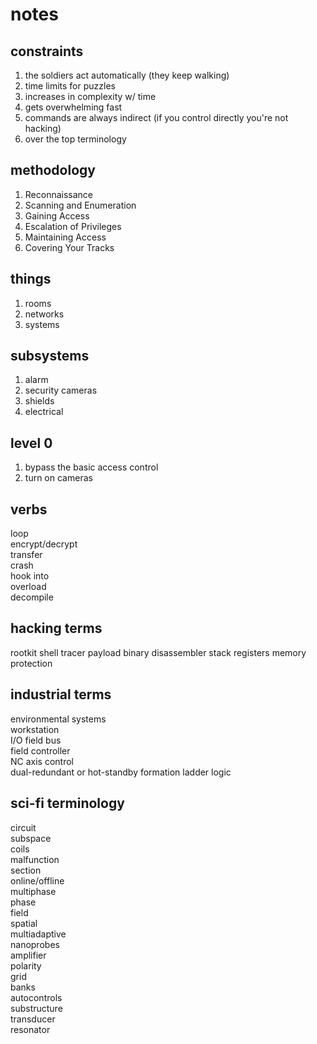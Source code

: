 # notes

## constraints

1. the soldiers act automatically (they keep walking)
2. time limits for puzzles
3. increases in complexity w/ time
4. gets overwhelming fast
5. commands are always indirect (if you control directly you're not hacking)
6. over the top terminology

## methodology

1. Reconnaissance
1. Scanning and Enumeration
1. Gaining Access
1. Escalation of Privileges
1. Maintaining Access
1. Covering Your Tracks

## things

1. rooms
1. networks
1. systems

## subsystems

1. alarm
1. security cameras
1. shields
1. electrical

## level 0

1. bypass the basic access control
2. turn on cameras


## verbs 

loop  
encrypt/decrypt  
transfer  
crash  
hook into  
overload  
decompile  

## hacking terms

rootkit
shell
tracer
payload
binary
disassembler
stack
registers
memory protection


## industrial terms

environmental systems  
workstation  
I/O field bus  
field controller  
NC axis control  
dual-redundant or hot-standby formation
ladder logic 

## sci-fi terminology

circuit  
subspace  
coils  
malfunction  
section  
online/offline  
multiphase  
phase  
field  
spatial  
multiadaptive  
nanoprobes  
amplifier  
polarity  
grid  
banks  
autocontrols  
substructure  
transducer  
resonator  
